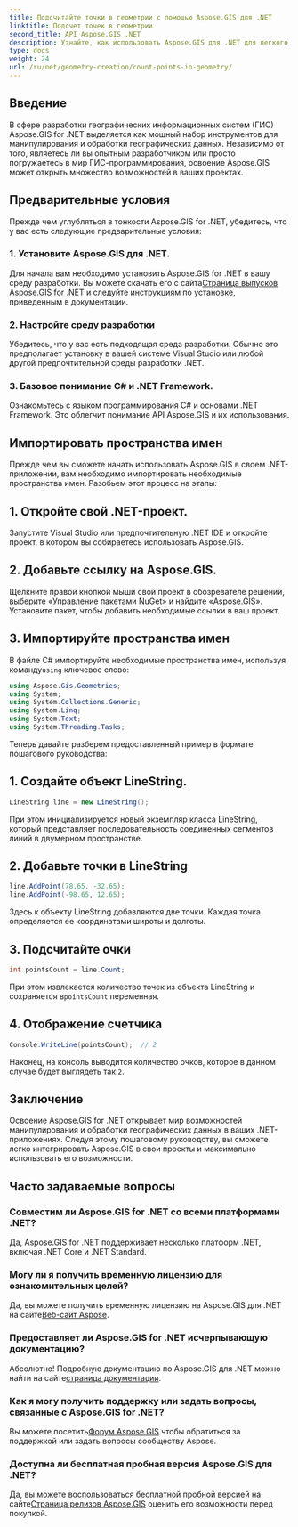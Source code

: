 ```yaml
---
title: Подсчитайте точки в геометрии с помощью Aspose.GIS для .NET
linktitle: Подсчет точек в геометрии
second_title: API Aspose.GIS .NET
description: Узнайте, как использовать Aspose.GIS для .NET для легкого манипулирования географическими данными. Доступны комплексные учебные пособия.
type: docs
weight: 24
url: /ru/net/geometry-creation/count-points-in-geometry/
---
```

## Введение
В сфере разработки географических информационных систем (ГИС) Aspose.GIS for .NET выделяется как мощный набор инструментов для манипулирования и обработки географических данных. Независимо от того, являетесь ли вы опытным разработчиком или просто погружаетесь в мир ГИС-программирования, освоение Aspose.GIS может открыть множество возможностей в ваших проектах.
## Предварительные условия
Прежде чем углубляться в тонкости Aspose.GIS for .NET, убедитесь, что у вас есть следующие предварительные условия:
### 1. Установите Aspose.GIS для .NET.
 Для начала вам необходимо установить Aspose.GIS for .NET в вашу среду разработки. Вы можете скачать его с сайта[Страница выпусков Aspose.GIS for .NET](https://releases.aspose.com/gis/net/) и следуйте инструкциям по установке, приведенным в документации.
### 2. Настройте среду разработки
Убедитесь, что у вас есть подходящая среда разработки. Обычно это предполагает установку в вашей системе Visual Studio или любой другой предпочтительной среды разработки .NET.
### 3. Базовое понимание C# и .NET Framework.
Ознакомьтесь с языком программирования C# и основами .NET Framework. Это облегчит понимание API Aspose.GIS и их использования.

## Импортировать пространства имен
Прежде чем вы сможете начать использовать Aspose.GIS в своем .NET-приложении, вам необходимо импортировать необходимые пространства имен. Разобьем этот процесс на этапы:
## 1. Откройте свой .NET-проект.
Запустите Visual Studio или предпочтительную .NET IDE и откройте проект, в котором вы собираетесь использовать Aspose.GIS.
## 2. Добавьте ссылку на Aspose.GIS.
Щелкните правой кнопкой мыши свой проект в обозревателе решений, выберите «Управление пакетами NuGet» и найдите «Aspose.GIS». Установите пакет, чтобы добавить необходимые ссылки в ваш проект.
## 3. Импортируйте пространства имен
 В файле C# импортируйте необходимые пространства имен, используя команду`using` ключевое слово:
```csharp
using Aspose.Gis.Geometries;
using System;
using System.Collections.Generic;
using System.Linq;
using System.Text;
using System.Threading.Tasks;
```

Теперь давайте разберем предоставленный пример в формате пошагового руководства:
## 1. Создайте объект LineString.
```csharp
LineString line = new LineString();
```
При этом инициализируется новый экземпляр класса LineString, который представляет последовательность соединенных сегментов линий в двумерном пространстве.
## 2. Добавьте точки в LineString
```csharp
line.AddPoint(78.65, -32.65);
line.AddPoint(-98.65, 12.65);
```
Здесь к объекту LineString добавляются две точки. Каждая точка определяется ее координатами широты и долготы.
## 3. Подсчитайте очки
```csharp
int pointsCount = line.Count;
```
 При этом извлекается количество точек из объекта LineString и сохраняется в`pointsCount` переменная.
## 4. Отображение счетчика
```csharp
Console.WriteLine(pointsCount);  // 2
```
 Наконец, на консоль выводится количество очков, которое в данном случае будет выглядеть так:`2`.

## Заключение
Освоение Aspose.GIS for .NET открывает мир возможностей манипулирования и обработки географических данных в ваших .NET-приложениях. Следуя этому пошаговому руководству, вы сможете легко интегрировать Aspose.GIS в свои проекты и максимально использовать его возможности.
## Часто задаваемые вопросы
### Совместим ли Aspose.GIS for .NET со всеми платформами .NET?
Да, Aspose.GIS for .NET поддерживает несколько платформ .NET, включая .NET Core и .NET Standard.
### Могу ли я получить временную лицензию для ознакомительных целей?
 Да, вы можете получить временную лицензию на Aspose.GIS для .NET на сайте[Веб-сайт Aspose](https://purchase.aspose.com/temporary-license/).
### Предоставляет ли Aspose.GIS for .NET исчерпывающую документацию?
Абсолютно! Подробную документацию по Aspose.GIS для .NET можно найти на сайте[страница документации](https://reference.aspose.com/gis/net/).
### Как я могу получить поддержку или задать вопросы, связанные с Aspose.GIS for .NET?
 Вы можете посетить[Форум Aspose.GIS](https://forum.aspose.com/c/gis/33) чтобы обратиться за поддержкой или задать вопросы сообществу Aspose.
### Доступна ли бесплатная пробная версия Aspose.GIS для .NET?
 Да, вы можете воспользоваться бесплатной пробной версией на сайте[Страница релизов Aspose.GIS](https://releases.aspose.com/) оценить его возможности перед покупкой.